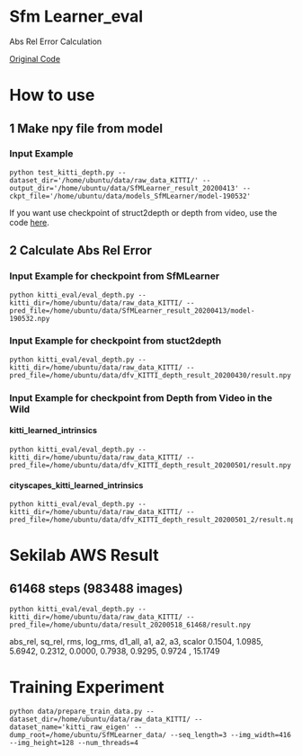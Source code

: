 # Sfm Learner_eval
Abs Rel Error Calculation

[Original Code](https://github.com/tinghuiz/SfMLearner)

# How to use

## 1 Make npy file from model

### Input Example

```shell
python test_kitti_depth.py --dataset_dir='/home/ubuntu/data/raw_data_KITTI/' --output_dir='/home/ubuntu/data/SfMLearner_result_20200413' --ckpt_file='/home/ubuntu/data/models_SfMLearner/model-190532'
```

If you want use checkpoint of struct2depth or depth from video, use the code [here](https://github.com/go125/TestCheckpointFromDFV).

## 2 Calculate Abs Rel Error


### Input Example for checkpoint from SfMLearner

```shell
python kitti_eval/eval_depth.py --kitti_dir=/home/ubuntu/data/raw_data_KITTI/ --pred_file=/home/ubuntu/data/SfMLearner_result_20200413/model-190532.npy
```

### Input Example for checkpoint from stuct2depth

```shell
python kitti_eval/eval_depth.py --kitti_dir=/home/ubuntu/data/raw_data_KITTI/ --pred_file=/home/ubuntu/data/dfv_KITTI_depth_result_20200430/result.npy
```

### Input Example for checkpoint from Depth from Video in the Wild

#### kitti_learned_intrinsics

```shell
python kitti_eval/eval_depth.py --kitti_dir=/home/ubuntu/data/raw_data_KITTI/ --pred_file=/home/ubuntu/data/dfv_KITTI_depth_result_20200501/result.npy
```

#### cityscapes_kitti_learned_intrinsics

```shell
python kitti_eval/eval_depth.py --kitti_dir=/home/ubuntu/data/raw_data_KITTI/ --pred_file=/home/ubuntu/data/dfv_KITTI_depth_result_20200501_2/result.npy
```

# Sekilab AWS Result
 
## 61468 steps (983488 images)

```shell
python kitti_eval/eval_depth.py --kitti_dir=/home/ubuntu/data/raw_data_KITTI/ --pred_file=/home/ubuntu/data/result_20200518_61468/result.npy
```

abs_rel,     sq_rel,        rms,    log_rms,     d1_all,         a1,         a2,         a3,     scalor 
    0.1504,     1.0985,     5.6942,     0.2312,     0.0000,     0.7938,     0.9295,     0.9724 ,   15.1749 
    

# Training Experiment

```
python data/prepare_train_data.py --dataset_dir=/home/ubuntu/data/raw_data_KITTI/ --dataset_name='kitti_raw_eigen' --dump_root=/home/ubuntu/SfMLearner_data/ --seq_length=3 --img_width=416 --img_height=128 --num_threads=4
```


